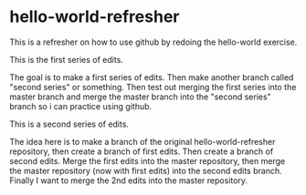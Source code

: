 # hello-world-refresher
This is a refresher on how to use github by redoing the hello-world exercise.


This is the first series of edits. 


The goal is to make a first series of edits. Then make another branch called "second series" or something.
Then test out merging the first series into the master branch 
and merge the master branch into the "second series" branch so i can practice using github.


This is a second series of edits.


The idea here is to make a branch of the original hello-world-refresher repository, 
then create a branch of first edits. 
Then create a branch of second edits. 
Merge the first edits into the master repository, 
then merge the master repository (now with first edits) into the second edits branch. 
Finally I want to merge the 2nd edits into the master repository.


